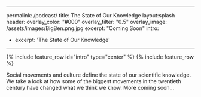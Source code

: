
 ----
 permalink: /podcast/
 title: The State of Our Knowledge
 layout:splash
 header:
  overlay_color: "#000"
  overlay_filter: "0.5"
  overlay_image: /assets/images/BigBen.png.jpg
excerpt: "Coming Soon"
intro: 
  - excerpt: 'The State of Our Knowledge'

----

  {% include feature_row id="intro" type="center" %}
  {% include feature_row %}

  Social movements and culture define the state of our scientific knowledge. We take a look at how some of the biggest movements in the twentieth century have changed what we think we know. More coming soon...